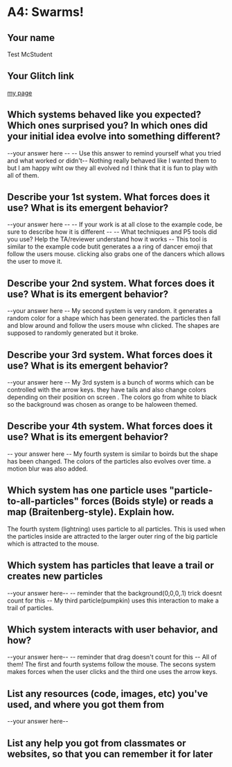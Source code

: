 # A4: Swarms!

## Your name
Test McStudent

## Your Glitch link
[my page](https://rhodes-a4.glitch.me)


## Which systems behaved like you expected? Which ones surprised you? In which ones did your initial idea evolve into something different?

--your answer here  --
-- Use this answer to remind yourself what you tried and what worked or didn't--
Nothing really behaved like I wanted them to but I am happy wiht ow they all evolved nd I think that it is fun to play with all of them. 



## Describe your 1st system. What forces does it use? What is its emergent behavior?
--your answer here  --
-- If your work is at all close to the example code, be sure to describe how it is different --
-- What techniques and P5 tools did you use? Help the TA/reviewer understand how it works --
This tool is similar to the example code butit generates a a ring of dancer emoji that follow the users mouse. clicking also grabs one of the dancers which allows the user to move it. 


## Describe your 2nd system. What forces does it use? What is its emergent behavior?
--your answer here  --
My second system is very random. it generates a random color for a shape which has been generated. the particles then fall and blow around and follow the users mouse whn clicked. The shapes are supposed to randomly generated but it broke. 

## Describe your 3rd system. What forces does it use? What is its emergent behavior?
--your answer here  --
My 3rd system is a bunch of worms which can be controlled with the arrow keys. they have tails and also change colors depending on their position on screen . The colors go from white to black so the background was chosen as orange to be haloween themed. 

## Describe your 4th system. What forces does it use? What is its emergent behavior?
-- your answer here  --
My fourth system is similar to boirds but the shape has been changed. The colors of the particles also evolves over time. a motion blur was also added. 

## Which system has one particle uses "particle-to-all-particles" forces (Boids style) or reads a map (Braitenberg-style). Explain how.
The fourth system (lightning) uses particle to all particles. This is used when the particles inside are attracted to the larger outer ring of the big particle which is attracted to the mouse. 


## Which system has particles that leave a trail or creates new particles

--your answer here--
-- reminder that the background(0,0,0,.1) trick doesnt count for this --
My third particle(pumpkin) uses this interaction to make a trail of particles. 


## Which system interacts with user behavior, and how?

--your answer here--
-- reminder that drag doesn't count for this --
All of them! The first and fourth systems follow the mouse. The secons system makes forces when the user clicks and the third one uses the arrow keys. 


## List any resources (code, images, etc) you've used, and where you got them from

--your answer here--

## List any help you got from classmates or websites, so that you can remember it for later
